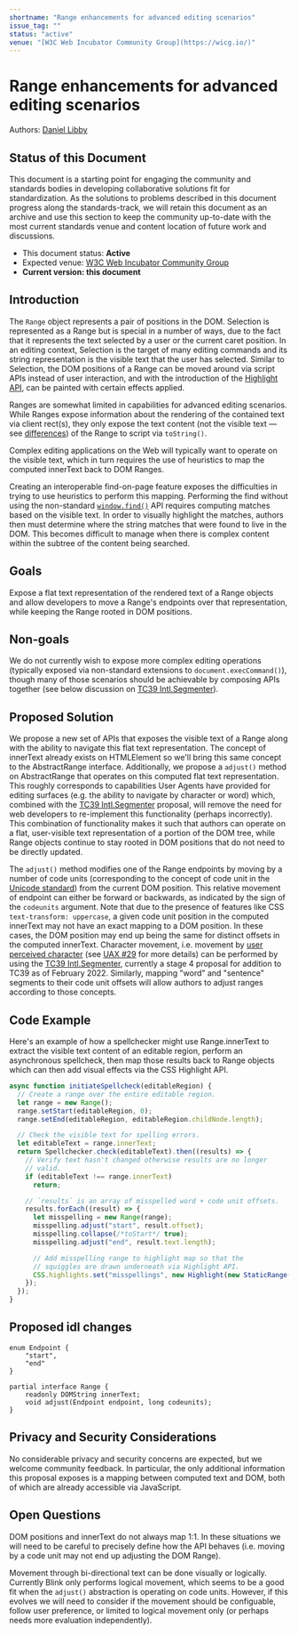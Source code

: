 ```yaml
---
shortname: "Range enhancements for advanced editing scenarios"
issue_tag: ""
status: "active"
venue: "[W3C Web Incubator Community Group](https://wicg.io/)"
---
```


# Range enhancements for advanced editing scenarios


Authors: [Daniel Libby](https://github.com/dlibby-)

## Status of this Document
This document is a starting point for engaging the community and standards bodies in developing collaborative solutions fit for standardization. As the solutions to problems described in this document progress along the standards-track, we will retain this document as an archive and use this section to keep the community up-to-date with the most current standards venue and content location of future work and discussions.
* This document status: <b>Active</b>
* Expected venue: [W3C Web Incubator Community Group](https://wicg.io/)
* <b>Current version: this document</b>
    
## Introduction

The `Range` object represents a pair of positions in the DOM. Selection is
represented as a Range but is special in a number of ways, due to the fact
that it represents the text selected by a user or the current caret position.
In an editing context, Selection is the target of many editing commands and
its string representation is the visible text that the user has selected.
Similar to Selection, the DOM positions of a Range can be moved around via
script APIs instead of user interaction, and with the introduction of the
[Highlight API](https://drafts.csswg.org/css-highlight-api-1/), can be
painted with certain effects applied.

Ranges are somewhat limited in capabilities for advanced editing scenarios.
While Ranges expose information about the rendering of the contained text via
client rect(s), they only expose the text content (not the visible text &mdash;
see [differences](https://developer.mozilla.org/en-US/docs/Web/API/Node/textContent#differences_from_innertext)) of the Range to script via `toString()`.

Complex editing applications on the Web will typically want to operate on
the visible text, which in turn requires the use of heuristics to map
the computed innerText back to DOM Ranges.

Creating an interoperable find-on-page feature exposes the difficulties in
trying to use heuristics to perform this mapping.
Performing the find without using the non-standard
[`window.find()`](https://developer.mozilla.org/en-US/docs/Web/API/Window/find)
API requires computing matches based on the visible text. In order to visually
highlight the matches, authors then must determine where the string matches that
were found to live in the DOM. This becomes difficult to manage when there is
complex content within the subtree of the content being searched.

## Goals

Expose a flat text representation of the rendered text of a Range objects and
allow developers to move a Range's endpoints over that representation, while
keeping the Range rooted in DOM positions.

## Non-goals

We do not currently wish to expose more complex editing operations (typically
exposed via non-standard extensions to `document.execCommand()`), though many of those
scenarios should be achievable by composing APIs together (see below discussion
on [TC39 Intl.Segmenter](https://tc39.es/proposal-intl-segmenter/)).

## Proposed Solution

We propose a new set of APIs that exposes the visible text of a Range along
with the ability to navigate this flat text representation. The concept of
innerText already exists on HTMLElement so we'll bring this same concept
to the AbstractRange interface. Additionally, we propose a `adjust()` method
on AbstractRange that operates on this computed flat text representation.
This roughly corresponds to capabilities User Agents have provided for
editing surfaces (e.g. the ability to navigate by character or word) which,
combined with the [TC39 Intl.Segmenter](https://tc39.es/proposal-intl-segmenter/)
proposal, will remove the need for web developers to re-implement this
functionality (perhaps incorrectly). This combination of functionality makes it
such that authors can operate on a flat, user-visible text representation of
a portion of the DOM tree, while Range objects continue to stay rooted in DOM
positions that do not need to be directly updated.

The `adjust()` method modifies one of the Range endpoints by moving by a number
of code units (corresponding to the concept of code unit in the [Unicode
standard](https://unicode.org/glossary/#code_unit)) from the current DOM position.
This relative movement of endpoint can either be forward or backwards,
as indicated by the sign of the `codeunits` argument.
Note that due to the presence of features like CSS `text-transform: uppercase`,
a given code unit position in the computed innerText may not have an exact
mapping to a DOM position. In these cases, the DOM position may end up
being the same for distinct offsets in the computed innerText. Character
movement, i.e. movement by
[user perceived character](https://unicode.org/glossary/#character) (see [UAX #29](https://www.unicode.org/reports/tr29/#Grapheme_Cluster_Boundaries) for more details)
can be performed by using the [TC39 Intl.Segmenter](https://tc39.es/proposal-intl-segmenter/),
currently a stage 4 proposal for addition to TC39 as of February 2022.
Similarly, mapping "word" and "sentence" segments to their code unit
offsets will allow authors to adjust ranges according to those concepts.

## Code Example

Here's an example of how a spellchecker might use Range.innerText to
extract the visible text content of an editable region, perform an
asynchronous spellcheck, then map those results back to Range objects
which can then add visual effects via the CSS Highlight API.

```js
async function initiateSpellcheck(editableRegion) {
  // Create a range over the entire editable region.
  let range = new Range();
  range.setStart(editableRegion, 0);
  range.setEnd(editableRegion, editableRegion.childNode.length);

  // Check the visible text for spelling errors.
  let editableText = range.innerText;
  return Spellchecker.check(editableText).then((results) => {
    // Verify text hasn't changed otherwise results are no longer
    // valid.
    if (editableText !== range.innerText)
      return;

    // `results` is an array of misspelled word + code unit offsets.
    results.forEach((result) => {
      let misspelling = new Range(range);
      misspelling.adjust("start", result.offset);
      misspelling.collapse(/*toStart*/ true);
      misspelling.adjust("end", result.text.length);

      // Add misspelling range to highlight map so that the
      // squiggles are drawn underneath via Highlight API.
      CSS.highlights.set("misspellings", new Highlight(new StaticRange(mispelling)));
    });
  });
}
```

## Proposed idl changes
```
enum Endpoint {
    "start",
    "end"
}

partial interface Range {
    readonly DOMString innerText;
    void adjust(Endpoint endpoint, long codeunits);
}
```

## Privacy and Security Considerations

No considerable privacy and security concerns are expected, but we welcome community feedback.
In particular, the only additional information this proposal exposes is a mapping
between computed text and DOM, both of which are already accessible via JavaScript.


## Open Questions

DOM positions and innerText do not always map 1:1. In these situations we
will need to be careful to precisely define how the API behaves (i.e. moving
by a code unit may not end up adjusting the DOM Range).

Movement through bi-directional text can be done visually or logically.
Currently Blink only performs logical movement, which seems to be a good
fit when the `adjust()` abstraction is operating on code units. However, if
this evolves we will need to consider if the movement should be 
configuable, follow user preference, or limited to logical movement
only (or perhaps needs more evaluation independently).

